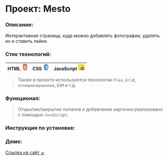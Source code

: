 # Проект: Mesto
### Описание:
Интерактивная страница, куда можно добавлять фотографии, удалять их и ставить лайки.
### Стек технологий:

| HTML <code><img  height="20"  src="https://raw.githubusercontent.com/github/explore/80688e429a7d4ef2fca1e82350fe8e3517d3494d/topics/html/html.png"></code> | CSS <code><img  height="20"  src="https://raw.githubusercontent.com/github/explore/80688e429a7d4ef2fca1e82350fe8e3517d3494d/topics/css/css.png"></code> | JavaScript <code><img  height="20"  src="https://raw.githubusercontent.com/github/explore/80688e429a7d4ef2fca1e82350fe8e3517d3494d/topics/javascript/javascript.png"></code>|
|---|---|---|

> Также в проекте используются технологии `Flex`, `Grid`, `позиционирование`, `БЭМ` и т.д.

### Функционал:
> Открытие/закрытие попапов и добавление карточки реализовано с помощью `JavaScript`.
### Инструкция по установке:
> 
### Демо:
[Ссылка на сайт :arrow_lower_right:](https://koshmar1319.github.io/mesto/index.html "ссылка на сайт")
